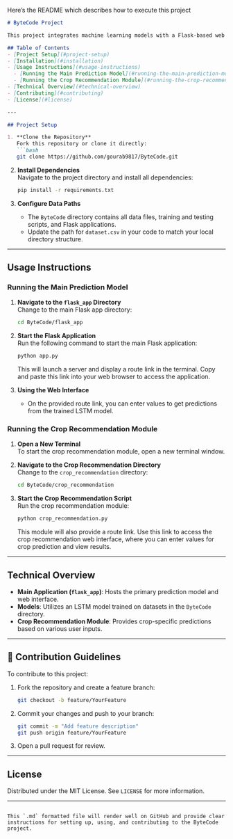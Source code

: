 Here’s the README which describes how to execute this project

```markdown
# ByteCode Project

This project integrates machine learning models with a Flask-based web interface. It includes modules for general predictions using an LSTM model and a crop recommendation system.

## Table of Contents
- [Project Setup](#project-setup)
- [Installation](#installation)
- [Usage Instructions](#usage-instructions)
  - [Running the Main Prediction Model](#running-the-main-prediction-model)
  - [Running the Crop Recommendation Module](#running-the-crop-recommendation-module)
- [Technical Overview](#technical-overview)
- [Contributing](#contributing)
- [License](#license)

---

## Project Setup

1. **Clone the Repository**  
   Fork this repository or clone it directly:
   ```bash
   git clone https://github.com/gourab9817/ByteCode.git
   ```

2. **Install Dependencies**  
   Navigate to the project directory and install all dependencies:
   ```bash
   pip install -r requirements.txt
   ```

3. **Configure Data Paths**  
   - The `ByteCode` directory contains all data files, training and testing scripts, and Flask applications.
   - Update the path for `dataset.csv` in your code to match your local directory structure.

---

## Usage Instructions

### Running the Main Prediction Model

1. **Navigate to the `flask_app` Directory**  
   Change to the main Flask app directory:
   ```bash
   cd ByteCode/flask_app
   ```

2. **Start the Flask Application**  
   Run the following command to start the main Flask application:
   ```bash
   python app.py
   ```
   This will launch a server and display a route link in the terminal. Copy and paste this link into your web browser to access the application.

3. **Using the Web Interface**  
   - On the provided route link, you can enter values to get predictions from the trained LSTM model.

### Running the Crop Recommendation Module

1. **Open a New Terminal**  
   To start the crop recommendation module, open a new terminal window.

2. **Navigate to the Crop Recommendation Directory**  
   Change to the `crop_recommendation` directory:
   ```bash
   cd ByteCode/crop_recommendation
   ```

3. **Start the Crop Recommendation Script**  
   Run the crop recommendation module:
   ```bash
   python crop_recommendation.py
   ```
   This module will also provide a route link. Use this link to access the crop recommendation web interface, where you can enter values for crop prediction and view results.

---

## Technical Overview

- **Main Application (`flask_app`)**: Hosts the primary prediction model and web interface.
- **Models**: Utilizes an LSTM model trained on datasets in the `ByteCode` directory.
- **Crop Recommendation Module**: Provides crop-specific predictions based on various user inputs.

---

## 🤝 Contribution Guidelines

To contribute to this project:

1. Fork the repository and create a feature branch:
   ```bash
   git checkout -b feature/YourFeature
   ```
2. Commit your changes and push to your branch:
   ```bash
   git commit -m "Add feature description"
   git push origin feature/YourFeature
   ```
3. Open a pull request for review.

---

## License

Distributed under the MIT License. See `LICENSE` for more information.

---
```

This `.md` formatted file will render well on GitHub and provide clear instructions for setting up, using, and contributing to the ByteCode project.
